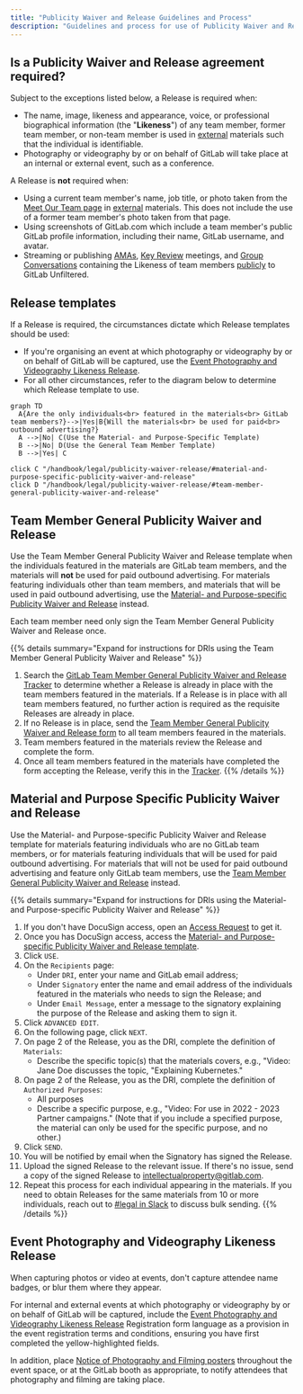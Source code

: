 ```yaml
---
title: "Publicity Waiver and Release Guidelines and Process"
description: "Guidelines and process for use of Publicity Waiver and Release agreements"
---
```


## Is a Publicity Waiver and Release agreement required?

Subject to the exceptions listed below, a Release is required when:
- The name, image, likeness and appearance, voice, or professional biographical information (the "**Likeness**") of any team member, former team member, or non-team member is used in [external](/handbook/legal/materials-legal-review-process/#external-vs-internal-use) materials such that the individual is identifiable.
- Photography or videography by or on behalf of GitLab will take place at an internal or external event, such as a conference.

A Release is **not** required when:
- Using a current team member's name, job title, or photo taken from the [Meet Our Team page](/handbook/company/team/) in [external](/handbook/legal/materials-legal-review-process/#external-vs-internal-use) materials. This does not include the use of a former team member's photo taken from that page.
- Using screenshots of GitLab.com which include a team member's public GitLab profile information, including their name, GitLab username, and avatar.
- Streaming or publishing [AMAs](/handbook/communication/ask-me-anything/), [Key Review](/handbook/key-review/) meetings, and [Group Conversations](/handbook/group-conversations/) containing the Likeness of team members [publicly](/handbook/marketing/marketing-operations/youtube/#visibility) to GitLab Unfiltered.

## Release templates

If a Release is required, the circumstances dictate which Release templates should be used:
- If you're organising an event at which photography or videography by or on behalf of GitLab will be captured, use the [Event Photography and Videography Likeness Release](./#event-photograph-and-videography-likeness-release).
- For all other circumstances, refer to the diagram below to determine which Release template to use.

```mermaid
graph TD
  A{Are the only individuals<br> featured in the materials<br> GitLab team members?}-->|Yes|B{Will the materials<br> be used for paid<br> outbound advertising?}
  A -->|No| C(Use the Material- and Purpose-Specific Template)
  B -->|No| D(Use the General Team Member Template)
  B -->|Yes| C

click C "/handbook/legal/publicity-waiver-release/#material-and-purpose-specific-publicity-waiver-and-release"
click D "/handbook/legal/publicity-waiver-release/#team-member-general-publicity-waiver-and-release"
```

## Team Member General Publicity Waiver and Release

Use the Team Member General Publicity Waiver and Release template when the individuals featured in the materials are GitLab team members, and the materials will **not** be used for paid outbound advertising. For materials featuring individuals other than team members, and materials that will be used in paid outbound advertising, use the [Material- and Purpose-specific Publicity Waiver and Release](./#material--and-purpose-specific-publicity-waiver-and-release) instead.

Each team member need only sign the Team Member General Publicity Waiver and Release once.

{{% details summary="Expand for instructions for DRIs using the Team Member General Publicity Waiver and Release" %}}
1. Search the [GitLab Team Member General Publicity Waiver and Release Tracker](https://docs.google.com/spreadsheets/d/1fOENNDeCoAzXSdHIcD7GGJnwpUYL1qlqzwB1WbHrdlg/edit#gid=249560389) to determine whether a Release is already in place with the team members featured in the materials. If a Release is in place with all team members featured, no further action is required as the requisite Releases are already in place.
1. If no Release is in place, send the [Team Member General Publicity Waiver and Release form](https://docs.google.com/forms/d/1QACcbwfmEZzGSvBQ-UzPtQjsgduSxy5B5cV-C0DUmWs/edit) to all team members feaured in the materials.
1. Team members featured in the materials review the Release and complete the form.
1. Once all team members featured in the materials have completed the form accepting the Release, verify this in the [Tracker](https://docs.google.com/spreadsheets/d/1fOENNDeCoAzXSdHIcD7GGJnwpUYL1qlqzwB1WbHrdlg/edit#gid=249560389).
{{% /details %}}

## Material and Purpose Specific Publicity Waiver and Release

Use the Material- and Purpose-specific Publicity Waiver and Release template for materials featuring individuals who are no GitLab team members, or for materials featuring individuals that will be used for paid outbound advertising. For materials that will not be used for paid outbound advertising and feature only GitLab team members, use the [Team Member General Publicity Waiver and Release](./#team-member-general-publicity-waiver-and-release) instead.

{{% details summary="Expand for instructions for DRIs using the Material- and Purpose-specific Publicity Waiver and Release" %}}
1. If you don't have DocuSign access, open an [Access Request](/handbook/business-technology/team-member-enablement/onboarding-access-requests/access-requests/) to get it.
1. Once you has DocuSign access, access the [Material- and Purpose-specific Publicity Waiver and Release template](https://app.docusign.com/templates/details/0716de66-3f1e-4969-b305-4562b9af665d).
1. Click `USE`.
1. On the `Recipients` page:
   - Under `DRI`, enter your name and GitLab email address;
   - Under `Signatory` enter the name and email address of the individuals featured in the materials who needs to sign the Release; and
   - Under `Email Message`, enter a message to the signatory explaining the purpose of the Release and asking them to sign it.
1. Click `ADVANCED EDIT`.
1. On the following page, click `NEXT`.
1. On page 2 of the Release, you as the DRI, complete the definition of `Materials`:
    - Describe the specific topic(s) that the materials covers, e.g., "Video: Jane Doe discusses the topic, "Explaining Kubernetes."
1. On page 2 of the Release, you as the DRI, complete the definition of `Authorized Purposes`:
    - All purposes
    - Describe a specific purpose, e.g., "Video: For use in 2022 - 2023 Partner campaigns." (Note that if you include a specified purpose, the material can only be used for the specific purpose, and no other.)
1. Click `SEND`.
1. You will be notified by email when the Signatory has signed the Release.
1. Upload the signed Release to the relevant issue.  If there's no issue, send a copy of the signed Release to intellectualproperty@gitlab.com.
1. Repeat this process for each individual appearing in the materials. If you need to obtain Releases for the same materials from 10 or more individuals, reach out to [#legal in Slack](https://app.slack.com/client/T02592416/C78E74A6L) to discuss bulk sending.
{{% /details %}}

## Event Photography and Videography Likeness Release

When capturing photos or video at events, don't capture attendee name badges, or blur them where they appear.

For internal and external events at which photography or videography by or on behalf of GitLab will be captured, include the [Event Photography and Videography Likeness Release](https://docs.google.com/document/d/11ihdyShiPngTZg9gtl2LvoU6Uixp2ohEE5mVQEv18NM/edit) Registration form language as a provision in the event registration terms and conditions, ensuring you have first completed the yellow-highlighted fields.

In addition, place [Notice of Photography and Filming posters](https://docs.google.com/document/d/11ihdyShiPngTZg9gtl2LvoU6Uixp2ohEE5mVQEv18NM/edit#bookmark=id.9bgkjm7gij8e) throughout the event space, or at the GitLab booth as appropriate, to notify attendees that photography and filming are taking place.
